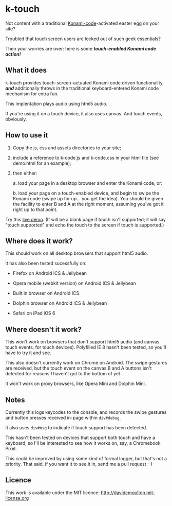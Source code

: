 # k-touch
Not content with a traditional [Konami-code](http://en.wikipedia.org/wiki/List_of_Konami_code_games)-activated easter egg on your site?

Troubled that touch screen users are locked out of such geek essentials?

Then your worries are over: here is some ***touch-enabled Konami code action!***

## What it does
k-touch provides touch-screen-actuated Konami code driven functionality, ***and*** additionally throws in the traditional keyboard-entered Konami code mechanism for extra fun.

This implentation plays audio using html5 audio.

If you're using it on a touch device, it also uses canvas. And touch events, obviously.


## How to use it
1. Copy the js, css and assets directories to your site;

2. include a reference to k-code.js and k-code.css in your html file (see demo.html for an example);

3. then either:

    a. load your page in a desktop browser and enter the Konami code, or:

    b. load your page on a touch-enabled device, and begin to swipe the Konami code (swipe up for up... you get the idea). You should be given the facility to enter B and A at the right moment, assuming you've got it right up to that point.

Try this [live demo](http://davidcmoulton.github.io/k-touch/demo.html). (It will be a blank page if touch isn't supported; it will say "touch supported" and echo the touch to the screen if touch is supported.)


## Where does it work? 
This should work on all desktop browsers that support html5 audio.

It has also been tested sucessfully on:
    
+ Firefox on Android ICS & Jellybean

+ Opera mobile (webkit version) on Android ICS & Jellybean

+ Built in browser on Android ICS

+ Dolphin browser on Android ICS & Jellybean

+ Safari on iPad iOS 6


## Where doesn't it work?
This won't work on browsers that don't support html5 audio (and canvas touch events, for touch devices). Polyfilled IE 8 hasn't been tested, so you'll have to try it and see. 

This also doesn't currently work on Chrome on Android. The swipe gestures are received, but the touch event on the canvas B and A buttons isn't detected for reasons I haven't got to the bottom of yet.

It won't work on proxy browsers, like Opera Mini and Dolphin Mini.

## Notes
Currently this logs keycodes to the console, and records the swipe gestures and button presses received in-page within <code>div#debug</code>.

It also uses <code>div#msg</code> to indicate if touch support has been detected.

This hasn't been tested on devices that support both touch and have a keyboard, so I'll be interested to see how it works on, say, a Chromebook Pixel.

This could be improved by using some kind of formal logger, but that's not a priority. That said, if you want it to see it in, send me a pull request :-)

## Licence
This work is available under the MIT licence: http://davidcmoulton.mit-license.org

